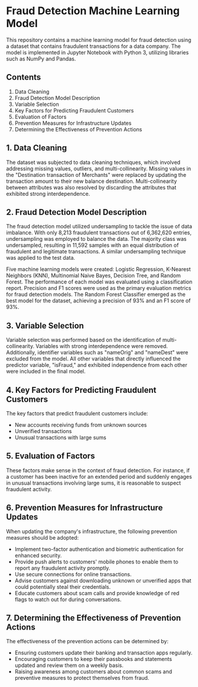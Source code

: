 # Fraud Detection Machine Learning Model

This repository contains a machine learning model for fraud detection using a dataset that contains fraudulent transactions for a data company. The model is implemented in Jupyter Notebook with Python 3, utilizing libraries such as NumPy and Pandas.

## Contents

1. Data Cleaning
2. Fraud Detection Model Description
3. Variable Selection
4. Key Factors for Predicting Fraudulent Customers
5. Evaluation of Factors
6. Prevention Measures for Infrastructure Updates
7. Determining the Effectiveness of Prevention Actions

## 1. Data Cleaning

The dataset was subjected to data cleaning techniques, which involved addressing missing values, outliers, and multi-collinearity. Missing values in the "Destination transaction of Merchants" were replaced by updating the transaction amount to their new balance destination. Multi-collinearity between attributes was also resolved by discarding the attributes that exhibited strong interdependence.

## 2. Fraud Detection Model Description

The fraud detection model utilized undersampling to tackle the issue of data imbalance. With only 8,213 fraudulent transactions out of 6,362,620 entries, undersampling was employed to balance the data. The majority class was undersampled, resulting in 11,592 samples with an equal distribution of fraudulent and legitimate transactions. A similar undersampling technique was applied to the test data.

Five machine learning models were created: Logistic Regression, K-Nearest Neighbors (KNN), Multinomial Naive Bayes, Decision Tree, and Random Forest. The performance of each model was evaluated using a classification report. Precision and F1 scores were used as the primary evaluation metrics for fraud detection models. The Random Forest Classifier emerged as the best model for the dataset, achieving a precision of 93% and an F1 score of 93%.

## 3. Variable Selection

Variable selection was performed based on the identification of multi-collinearity. Variables with strong interdependence were removed. Additionally, identifier variables such as "nameOrig" and "nameDest" were excluded from the model. All other variables that directly influenced the predictor variable, "isFraud," and exhibited independence from each other were included in the final model.

## 4. Key Factors for Predicting Fraudulent Customers

The key factors that predict fraudulent customers include:

- New accounts receiving funds from unknown sources
- Unverified transactions
- Unusual transactions with large sums

## 5. Evaluation of Factors

These factors make sense in the context of fraud detection. For instance, if a customer has been inactive for an extended period and suddenly engages in unusual transactions involving large sums, it is reasonable to suspect fraudulent activity.

## 6. Prevention Measures for Infrastructure Updates

When updating the company's infrastructure, the following prevention measures should be adopted:

- Implement two-factor authentication and biometric authentication for enhanced security.
- Provide push alerts to customers' mobile phones to enable them to report any fraudulent activity promptly.
- Use secure connections for online transactions.
- Advise customers against downloading unknown or unverified apps that could potentially steal their credentials.
- Educate customers about scam calls and provide knowledge of red flags to watch out for during conversations.

## 7. Determining the Effectiveness of Prevention Actions

The effectiveness of the prevention actions can be determined by:

- Ensuring customers update their banking and transaction apps regularly.
- Encouraging customers to keep their passbooks and statements updated and review them on a weekly basis.
- Raising awareness among customers about common scams and preventive measures to protect themselves from fraud.
